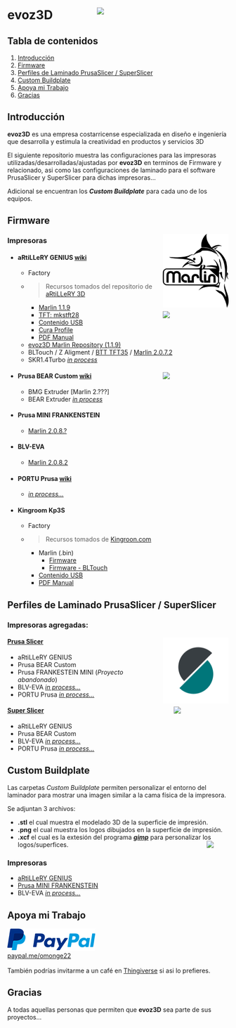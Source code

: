 # evoz3D <img align="right" width=300 src="/resources/icons/evoz3D_logo.png?raw=true" />



## Tabla de contenidos
  1. [Introducción](#Introducción)
  1. [Firmware ](#Firmware)
  1. [Perfiles de Laminado PrusaSlicer / SuperSlicer](#Perfiles-de-Laminado-PrusaSlicer-/-SuperSlicer)
  1. [Custom Buildplate](#Custom-Buildplate)
  1. [Apoya mi Trabajo](#Apoya-mi-Trabajo)
  1. [Gracias](#Gracias)



## Introducción
**evoz3D** es una empresa costarricense especializada en diseño e ingeniería que desarrolla y estimula la creatividad en productos y servicios 3D

El siguiente repositorio muestra las configuraciones para las impresoras utilizadas/desarrolladas/ajustadas por **evoz3D** en terminos de Firmware y relacionado, asi como las configuraciones de laminado para el software PrusaSlicer y SuperSlicer para dichas impresoras...

Adicional se encuentran los **_Custom Buildplate_** para cada uno de los equipos.



## Firmware 
[<img align="right" width=150 src="https://github.com/MarlinFirmware/Marlin/blob/2.0.x/buildroot/share/pixmaps/logo/marlin-250.png?raw=true" />](https://github.com/omonge22/Marlin)

 ### Impresoras

* #### aRtiLLeRY GENIUS [wiki](https://github.com/omonge22/evoz3D/blob/main/Wiki/aRtiLLeRY%20GENIUS/README.md)
  * Factory
  * > Recursos tomados del repositorio de [aRtiLLeRY 3D](https://github.com/artillery3d) 
    * [Marlin 1.1.9](https://github.com/omonge22/genius-firmware)
    * [TFT: mkstft28](https://github.com/omonge22/genius-tft-firmware) [<img align="right" width=150 src="https://avatars.githubusercontent.com/u/12979070?v=4" />](https://github.com/makerbase-mks)
    * [Contenido USB](https://drive.google.com/file/d/1ymOYUReszwrEQ4nJWugZOiGnmjrinvXf/view)
    * [Cura Profile](https://github.com/artillery3d/slicer_profiles)
    * [PDF Manual](https://drive.google.com/file/d/103mb-JaXS-LajUZ2fF9sH9GxXkMXWKK5/view)
  * [evoz3D Marlin Repository (1.1.9)](https://github.com/omonge22/Marlin/tree/aRtiLLeRY-GENIUS_Factory-Marlin-1.1.9) 
  * BLTouch /  Z Aligment / [BTT TFT35]() / [Marlin 2.0.7.2](https://github.com/omonge22/Marlin/tree/_aRtiLLeRY-GENIUS_Marlin)
  * SKR1.4Turbo [_in process_](https://raw.githubusercontent.com/omonge22/evoz3D/main/resources/icons/web-pc.jpg)

* #### Prusa BEAR Custom [wiki](https://github.com/omonge22/evoz3D/blob/main/Wiki/Prusa%20BEAR/README.md) [<img align="right" width=150 src="https://avatars.githubusercontent.com/u/38851044?v=4" />](https://github.com/bigtreetech)
  * BMG Extruder [Marlin 2.???]
  * BEAR Extruder [_in process_](https://raw.githubusercontent.com/omonge22/evoz3D/main/resources/icons/web-pc.jpg)

* #### Prusa MINI FRANKENSTEIN
  * [Marlin 2.0.8.?](https://raw.githubusercontent.com/omonge22/evoz3D/main/resources/icons/web-pc.jpg)

* #### BLV-EVA
  * [Marlin 2.0.8.2](https://github.com/omonge22/Marlin/tree/_BLV-EVA)

* #### PORTU Prusa [wiki](https://github.com/omonge22/evoz3D/tree/main/Wiki/PORTU%20Prusa)
  * [_in process..._](https://raw.githubusercontent.com/omonge22/evoz3D/main/resources/icons/web-pc.jpg)

* #### Kingroom Kp3S
  * Factory
   * > Recursos tomados de [Kingroon.com](https://www.kingroon.com/downloads/)
     * Marlin (.bin)
       * [Firmware](https://github.com/omonge22/evoz3D/tree/main/resources/Kingroon%20Factory/KP3S-Firmware-201022)
       * [Firmware - BLTouch](https://github.com/omonge22/evoz3D/tree/main/resources/Kingroon%20Factory/KP3S-Firmware-3Dtouch)
     * [Contenido USB](https://drive.google.com/file/d/1L9fIGaFAllFT-b9qKtVpjevujm8QpJ2f/view)
     * [PDF Manual](https://github.com/omonge22/evoz3D/blob/main/resources/Kingroon%20Factory/KP3S-Manual.pdf) 



## Perfiles de Laminado PrusaSlicer / SuperSlicer
### Impresoras agregadas:
#### [Prusa Slicer](https://github.com/omonge22/evoz3D/tree/main/PrusaSlicer_config_bundle) <img align="right" width=150 src="https://raw.githubusercontent.com/prusa3d/PrusaSlicer/master/resources/icons/PrusaSlicer.png?raw=true" />

* aRtiLLeRY GENIUS
* Prusa BEAR Custom
* Prusa FRANKESTEIN MINI (_Proyecto abandonado_)
* BLV-EVA [_in process..._](https://raw.githubusercontent.com/omonge22/evoz3D/main/resources/icons/web-pc.jpg)
* PORTU Prusa [_in process..._](https://raw.githubusercontent.com/omonge22/evoz3D/main/resources/icons/web-pc.jpg)


#### [Super Slicer](https://github.com/omonge22/evoz3D/tree/main/SuperSlicer_config_bundle) <img align="right" width=125 src="https://github.com/supermerill/SuperSlicer/blob/master/resources/icons/SuperSlicer.png?raw=true" />
* aRtiLLeRY GENIUS
* Prusa BEAR Custom
* BLV-EVA [_in process..._](https://raw.githubusercontent.com/omonge22/evoz3D/main/resources/icons/web-pc.jpg)
* PORTU Prusa [_in process..._](https://raw.githubusercontent.com/omonge22/evoz3D/main/resources/icons/web-pc.jpg)



## Custom Buildplate
Las carpetas _Custom Buildplate_ permiten personalizar el entorno del laminador para mostrar una imagen similar a la cama física de la impresora.

Se adjuntan 3 archivos:
* **.stl** el cual muestra el modelado 3D de la superficie de impresión.
* **.png** el cual muestra los logos dibujados en la superficie de impresión.
* **.xcf** el cual es la extesión del programa **[_gimp_](http://www.gimp.org.es/)** para personalizar los logos/superfices. <img align="right" width=50 src="https://gitlab.gnome.org/uploads/-/system/project/avatar/1848/gimp-wilber.png?width=64?raw=true" />

### Impresoras
* [aRtiLLeRY GENIUS](https://github.com/omonge22/evoz3D-Config_Bundle/tree/main/Custom%20Buildplate/aRtiLLeRY%20GENIUS)
* [Prusa MINI FRANKENSTEIN](https://github.com/omonge22/evoz3D-Config_Bundle/tree/main/Custom%20Buildplate/Prusa%20MINI%20FRANKENSTEIN)
* BLV-EVA [_in process..._](https://raw.githubusercontent.com/omonge22/evoz3D/main/resources/icons/web-pc.jpg)



## Apoya mi Trabajo
[![paypal.me](resources/icons/paypal_50px.png)](https://www.paypal.me/omonge22)<br/>[paypal.me/omonge22](https://www.paypal.me/omonge22)
<br/><br/>
También podrías invitarme a un café en [Thingiverse](https://www.thingiverse.com/omonge22/designs) si asi lo prefieres.



## Gracias
A todas aquellas personas que permiten que **evoz3D** sea parte de sus proyectos...

